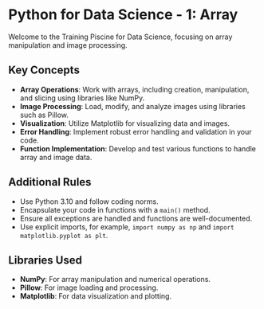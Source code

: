 # Python for Data Science - 1: Array

Welcome to the Training Piscine for Data Science, focusing on array manipulation and image processing.

## Key Concepts

- **Array Operations**: Work with arrays, including creation, manipulation, and slicing using libraries like NumPy.
- **Image Processing**: Load, modify, and analyze images using libraries such as Pillow.
- **Visualization**: Utilize Matplotlib for visualizing data and images.
- **Error Handling**: Implement robust error handling and validation in your code.
- **Function Implementation**: Develop and test various functions to handle array and image data.

## Additional Rules

- Use Python 3.10 and follow coding norms.
- Encapsulate your code in functions with a `main()` method.
- Ensure all exceptions are handled and functions are well-documented.
- Use explicit imports, for example, `import numpy as np` and `import matplotlib.pyplot as plt`.

## Libraries Used

- **NumPy**: For array manipulation and numerical operations.
- **Pillow**: For image loading and processing.
- **Matplotlib**: For data visualization and plotting.

